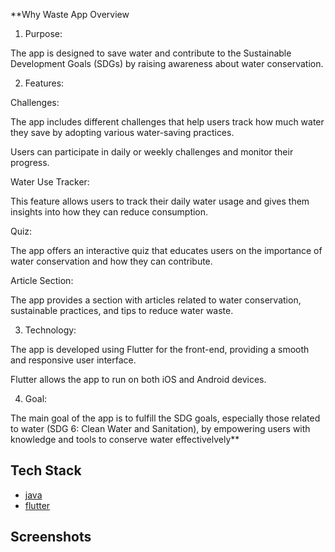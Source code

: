 **﻿Why Waste App Overview

1. Purpose:

The app is designed to save water and contribute to the Sustainable Development Goals (SDGs) by raising awareness about water conservation.

2. Features:

Challenges:

The app includes different challenges that help users track how much water they save by adopting various water-saving practices.

Users can participate in daily or weekly challenges and monitor their progress.

Water Use Tracker:

This feature allows users to track their daily water usage and gives them insights into how they can reduce consumption.

Quiz:

The app offers an interactive quiz that educates users on the importance of water conservation and how they can contribute.

Article Section:

The app provides a section with articles related to water conservation, sustainable practices, and tips to reduce water waste.

3. Technology:

The app is developed using Flutter for the front-end, providing a smooth and responsive user interface.

Flutter allows the app to run on both iOS and Android devices.

4. Goal:

The main goal of the app is to fulfill the SDG goals, especially those related to water (SDG 6: Clean Water and Sanitation), by empowering users with knowledge and tools to conserve water effectivelvely**

## Tech Stack

- [java](https://www.java.com/en/)
- [flutter](https://flutter.dev/?utm_source=google&utm_medium=cpc&utm_campaign=brand_sem&utm_content=apac_in&gad_source=1&gad_campaignid=13034410753&gbraid=0AAAAAC-INI_ogoBnzQ8erbAlkgiGr_1ei&gclid=Cj0KCQjw8vvABhCcARIsAOCfwwqUOGj9An20h5pnGVbN1XZovflvj23Ovr5RaIaUc0HXBYqZuxelspgaAjBqEALw_wcB&gclsrc=aw.ds)

## Screenshots
